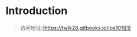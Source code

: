 # Introduction

> 访问地址:[https://twlk28.gitbooks.io/ios101][1]

[1]: https://twlk28.gitbooks.io/ios101